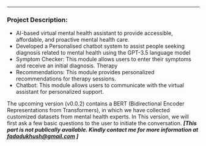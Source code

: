 
---
### Project Description:

-  AI-based virtual mental health assistant to provide accessible, affordable, and proactive mental health care.
-  Developed a Personalised chatbot system to assist people seeking diagnosis related to mental health using the GPT-3.5 language model
- Symptom Checker: This module allows users to enter their symptoms and receive an initial diagnosis. Therapy
- Recommendations: This module provides personalized recommendations for therapy sessions.
- Chatbot: This module allows users to communicate with the virtual assistant for personalized support.

The upcoming version (v0.0.2) contains a BERT (Bidirectional Encoder Representations from Transformers), in which we have collected customized datasets from mental health experts.
In This version, we will first ask a few basic questions to the user to initiate the conversation. **_[This part is not publically available. Kindly contact me for more information at fadadukhush@gmail.com ]_**
